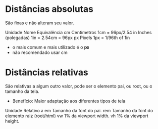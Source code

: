 # Distâncias absolutas <length>

São fixas e não alteram seu valor.

Unidade         Nome                    Equivalência
cm              Centímetros             1cm = 96px/2.54
in              Inches (polegadas)      1in = 2.54cm = 96px
px              Pixels                  1px = 1/96th of 1in

* o mais comum e mais utilizado é o **px**
* não recomendado usar cm

# Distâncias relativas

São relativas a algum outro valor, pode ser o elemento pai, ou root, ou o tamanho da tela.

* Benefício: Maior adaptação aos diferentes tipos de tela

Unidade         Relativo a
em              Tamanho da font do pai.
rem             Tamanho da font do elemento raiz (root/html)
vw              1% da viewport width.
vh              1% da viewport height.
